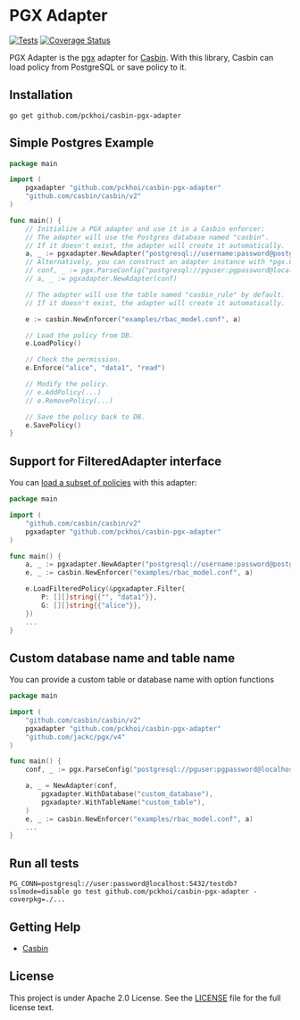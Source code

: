 # PGX Adapter

[![Tests](https://github.com/pckhoi/casbin-pgx-adapter/actions/workflows/ci.yml/badge.svg)](https://github.com/pckhoi/casbin-pgx-adapter/actions/workflows/ci.yml)
[![Coverage Status](https://coveralls.io/repos/github/pckhoi/casbin-pgx-adapter/badge.svg?branch=main)](https://coveralls.io/github/pckhoi/casbin-pgx-adapter?branch=main)

PGX Adapter is the [pgx](https://github.com/jackc/pgx) adapter for [Casbin](https://github.com/casbin/casbin). With this library, Casbin can load policy from PostgreSQL or save policy to it.

## Installation

    go get github.com/pckhoi/casbin-pgx-adapter

## Simple Postgres Example

```go
package main

import (
	pgxadapter "github.com/pckhoi/casbin-pgx-adapter"
	"github.com/casbin/casbin/v2"
)

func main() {
	// Initialize a PGX adapter and use it in a Casbin enforcer:
	// The adapter will use the Postgres database named "casbin".
	// If it doesn't exist, the adapter will create it automatically.
	a, _ := pgxadapter.NewAdapter("postgresql://username:password@postgres:5432/database?sslmode=disable") // Your driver and data source.
	// Alternatively, you can construct an adapter instance with *pgx.ConnConfig:
    // conf, _ := pgx.ParseConfig("postgresql://pguser:pgpassword@localhost:5432/pgdb?sslmode=disable")
	// a, _ := pgxadapter.NewAdapter(conf)

	// The adapter will use the table named "casbin_rule" by default.
	// If it doesn't exist, the adapter will create it automatically.

	e := casbin.NewEnforcer("examples/rbac_model.conf", a)

	// Load the policy from DB.
	e.LoadPolicy()

	// Check the permission.
	e.Enforce("alice", "data1", "read")

	// Modify the policy.
	// e.AddPolicy(...)
	// e.RemovePolicy(...)

	// Save the policy back to DB.
	e.SavePolicy()
}
```

## Support for FilteredAdapter interface

You can [load a subset of policies](https://casbin.org/docs/en/policy-subset-loading) with this adapter:

```go
package main

import (
	"github.com/casbin/casbin/v2"
	pgxadapter "github.com/pckhoi/casbin-pgx-adapter"
)

func main() {
	a, _ := pgxadapter.NewAdapter("postgresql://username:password@postgres:5432/database?sslmode=disable")
	e, _ := casbin.NewEnforcer("examples/rbac_model.conf", a)

	e.LoadFilteredPolicy(&pgxadapter.Filter{
		P: [][]string{{"", "data1"}},
		G: [][]string{{"alice"}},
	})
	...
}
```

## Custom database name and table name

You can provide a custom table or database name with option functions

```go
package main

import (
	"github.com/casbin/casbin/v2"
	pgxadapter "github.com/pckhoi/casbin-pgx-adapter"
	"github.com/jackc/pgx/v4"
)

func main() {
    conf, _ := pgx.ParseConfig("postgresql://pguser:pgpassword@localhost:5432/pgdb?sslmode=disable")

    a, _ = NewAdapter(conf,
        pgxadapter.WithDatabase("custom_database"),
        pgxadapter.WithTableName("custom_table"),
    )
	e, _ := casbin.NewEnforcer("examples/rbac_model.conf", a)
    ...
}
```

## Run all tests

    PG_CONN=postgresql://user:password@localhost:5432/testdb?sslmode=disable go test github.com/pckhoi/casbin-pgx-adapter -coverpkg=./...

## Getting Help

- [Casbin](https://github.com/casbin/casbin)

## License

This project is under Apache 2.0 License. See the [LICENSE](LICENSE) file for the full license text.
